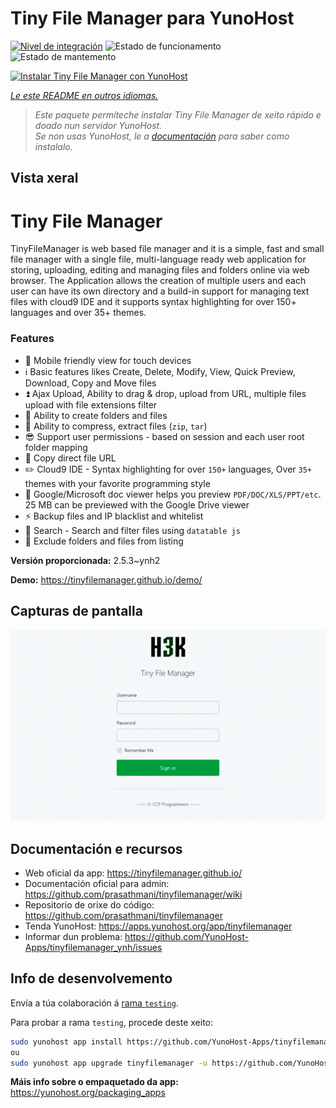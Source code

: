 <!--
NOTA: Este README foi creado automáticamente por <https://github.com/YunoHost/apps/tree/master/tools/readme_generator>
NON debe editarse manualmente.
-->

# Tiny File Manager para YunoHost

[![Nivel de integración](https://dash.yunohost.org/integration/tinyfilemanager.svg)](https://ci-apps.yunohost.org/ci/apps/tinyfilemanager/) ![Estado de funcionamento](https://ci-apps.yunohost.org/ci/badges/tinyfilemanager.status.svg) ![Estado de mantemento](https://ci-apps.yunohost.org/ci/badges/tinyfilemanager.maintain.svg)

[![Instalar Tiny File Manager con YunoHost](https://install-app.yunohost.org/install-with-yunohost.svg)](https://install-app.yunohost.org/?app=tinyfilemanager)

*[Le este README en outros idiomas.](./ALL_README.md)*

> *Este paquete permíteche instalar Tiny File Manager de xeito rápido e doado nun servidor YunoHost.*  
> *Se non usas YunoHost, le a [documentación](https://yunohost.org/install) para saber como instalalo.*

## Vista xeral

# Tiny File Manager

TinyFileManager is web based file manager and it is a simple, fast and small file manager with a single file, multi-language ready web application for storing, uploading, editing and managing files and folders online via web browser. The Application allows the creation of multiple users and each user can have its own directory and a build-in support for managing text files with cloud9 IDE and it supports syntax highlighting for over 150+ languages and over 35+ themes.

### Features

- :iphone: Mobile friendly view for touch devices
- :information_source: Basic features likes Create, Delete, Modify, View, Quick Preview, Download, Copy and Move files
- :arrow_double_up: Ajax Upload, Ability to drag & drop, upload from URL, multiple files upload with file extensions filter
- :file_folder: Ability to create folders and files
- :gift: Ability to compress, extract files (`zip`, `tar`)
- :sunglasses: Support user permissions - based on session and each user root folder mapping
- :floppy_disk: Copy direct file URL
- :pencil2: Cloud9 IDE - Syntax highlighting for over `150+` languages, Over `35+` themes with your favorite programming style
- :page_facing_up: Google/Microsoft doc viewer helps you preview `PDF/DOC/XLS/PPT/etc`. 25 MB can be previewed with the Google Drive viewer
- :zap: Backup files and IP blacklist and whitelist
- :mag_right: Search - Search and filter files using `datatable js`
- :file_folder: Exclude folders and files from listing



**Versión proporcionada:** 2.5.3~ynh2

**Demo:** <https://tinyfilemanager.github.io/demo/>

## Capturas de pantalla

![Captura de pantalla de Tiny File Manager](./doc/screenshots/screenshot.png)

## Documentación e recursos

- Web oficial da app: <https://tinyfilemanager.github.io/>
- Documentación oficial para admin: <https://github.com/prasathmani/tinyfilemanager/wiki>
- Repositorio de orixe do código: <https://github.com/prasathmani/tinyfilemanager>
- Tenda YunoHost: <https://apps.yunohost.org/app/tinyfilemanager>
- Informar dun problema: <https://github.com/YunoHost-Apps/tinyfilemanager_ynh/issues>

## Info de desenvolvemento

Envía a túa colaboración á [rama `testing`](https://github.com/YunoHost-Apps/tinyfilemanager_ynh/tree/testing).

Para probar a rama `testing`, procede deste xeito:

```bash
sudo yunohost app install https://github.com/YunoHost-Apps/tinyfilemanager_ynh/tree/testing --debug
ou
sudo yunohost app upgrade tinyfilemanager -u https://github.com/YunoHost-Apps/tinyfilemanager_ynh/tree/testing --debug
```

**Máis info sobre o empaquetado da app:** <https://yunohost.org/packaging_apps>
